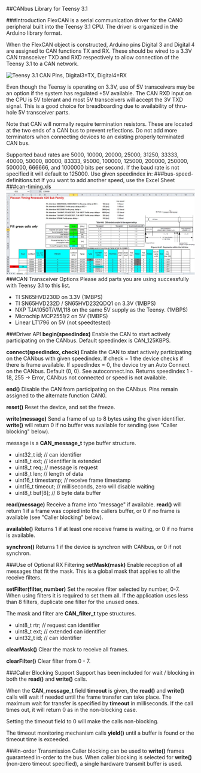 ##CANbus Library for Teensy 3.1

###Introduction
FlexCAN is a serial communication driver for the CAN0 peripheral built into the Teensy 3.1 CPU.  The driver is organized in the Arduino library format.

When the FlexCAN object is constructed, Arduino pins Digital 3 and Digital 4 are assigned to CAN functions TX and RX.  These should be wired to a 3.3V CAN transceiver TXD and RXD respectively to allow connection of the Teensy 3.1 to a CAN network.

![Teensy 3.1 CAN Pins, Digital3=TX, Digital4=RX](/FlexCAN_pins.png)

Even though the Teensy is operating on 3.3V, use of 5V transceivers may be an option if the system has regulated +5V available.  The CAN RXD input on the CPU is 5V tolerant and most 5V transceivers will accept the 3V TXD signal.  This is a good choice for breadboarding due to availability of thru-hole 5V transceiver parts.

Note that CAN will normally require termination resistors.  These are located at the two ends of a CAN bus to prevent reflections.  Do not add more terminators when connecting devices to an existing properly terminated CAN bus.

Supported baud rates are 5000, 10000, 20000, 25000, 31250, 33333, 40000, 50000, 80000, 83333, 95000, 100000, 125000, 200000, 250000, 500000, 666666, and 1000000 bits per second.  If the baud rate is not specified it will default to 125000. Use given speedindex in:
###bus-speed-definitions.txt
If you want to add another speed, use the Excel Sheet 
###can-timing.xls
![Can Timing](/can-timing.png)
###CAN Transceiver Options
Please add parts you are using successfully with Teensy 3.1 to this list.
- TI SN65HVD230D on 3.3V (1MBPS)
- TI SN65HVD232D / SN65HVD232QDQ1 on 3.3V (1MBPS)
- NXP TJA1050T/VM,118 on the same 5V supply as the Teensy. (1MBPS)
- Microchip MCP2551/2 on 5V (1MBPS)
- Linear LT1796 on 5V (not speedtested)

###Driver API
**begin(speedindex)**
Enable the CAN to start actively participating on the CANbus. Default speedindex is CAN_125KBPS.

**connect(speedindex, check)**
Enable the CAN to start actively participating on the CANbus with given speedindex. If check = 1 the device checks if there is frame available. If speedindex = 0, the device try an Auto Connect on the CANbus. Default (0, 0). See autoconnect.ino.
Returns speedindex 1 - 18, 255 -> Error, CANbus not connected or speed is not available.

**end()**
Disable the CAN from participating on the CANbus.  Pins remain assigned to the alternate function CAN0.

**reset()**
Reset the device, and set the freeze.

**write(message)**
Send a frame of up to 8 bytes using the given identifier.  **write()** will return 0 if no buffer was available for sending (see "Caller blocking" below).

message is a **CAN_message_t** type buffer structure.
- uint32_t id; // can identifier
- uint8_t ext; // identifier is extended
- uint8_t req; // message is request
- uint8_t len; // length of data
- uint16_t timestamp; // receive frame timestamp
- uint16_t timeout; // milliseconds, zero will disable waiting
- uint8_t buf[8];   // 8 byte data buffer

**read(message)**
Receive a frame into "message" if available.  **read()** will return 1 if a frame was copied into the callers buffer, or 0 if no frame is available (see "Caller blocking" below).

**available()**
Returns 1 if at least one receive frame is waiting, or 0 if no frame is available.

**synchron()** 
Returns 1 if the device is synchron with CANbus, or 0 if not synchron.

###Use of Optional RX Filtering
**setMask(mask)**
Enable reception of all messages that fit the mask.  This is a global mask that applies to all the receive filters.

**setFilter(filter, number)**
Set the receive filter selected by number, 0-7.  When using filters it is required to set them all. If the application uses less than 8 filters, duplicate one filter for the unused ones.

The mask and filter are **CAN_filter_t** type structures.
- uint8_t rtr;    // request can identifier
- uint8_t ext;    // extended can identifier
- uint32_t id;    // can identifier

**clearMask()**
Clear the mask to receive all frames.

**clearFilter()**
Clear filter from 0 - 7.

###Caller Blocking Support
Support has been included for wait / blocking in both the **read()** and **write()** calls.

When the **CAN_message_t** field **timeout** is given, the **read()** and **write()** calls will wait if needed until the frame transfer can take place. The maximum wait for transfer is specified by **timeout** in milliseconds. If the call times out, it will return 0 as in the non-blocking case.

Setting the timeout field to 0 will make the calls non-blocking.

The timeout monitoring mechanism calls **yield()** until a buffer is found or the timeout time is exceeded.

###In-order Transmission
Caller blocking can be used to **write()** frames guaranteed in-order to the bus. When caller blocking is selected for **write()** (non-zero timeout specified), a single hardware transmit buffer is used.

